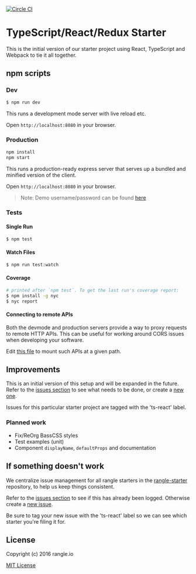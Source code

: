 [![Circle CI](https://circleci.com/gh/rangle/typescript-react-redux-starter.svg?style=svg)](https://circleci.com/gh/rangle/typescript-react-redux-starter)

# TypeScript/React/Redux Starter

This is the initial version of our starter project using React, TypeScript and Webpack to tie it all together.

## npm scripts

### Dev
```bash
$ npm run dev
```

This runs a development mode server with live reload etc.

Open `http://localhost:8080` in your browser.

### Production

```bash
npm install
npm start
```

This runs a production-ready express server that serves up a bundled and
minified version of the client.

Open `http://localhost:8080` in your browser.

> Note: Demo username/password can be found [here](https://github.com/rangle/typescript-react-redux-starter/blob/master/src/api/mock/users.tsx)

### Tests

#### Single Run
```bash
$ npm test
```

#### Watch Files
```bash
$ npm run test:watch
```

#### Coverage
```bash
# printed after `npm test`. To get the last run's coverage report:
$ npm install -g nyc
$ nyc report
```

#### Connecting to remote APIs

Both the devmode and production servers provide a way to proxy requests to
remote HTTP APIs.  This can be useful for working around CORS issues when
developing your software.

Edit [this file](server/proxy-config.js) to mount such APIs at a given path.

## Improvements

This is an initial version of this setup and will be expanded in the future. Refer to the [issues section](https://github.com/rangle/rangle-starter/issues) to see what needs to be done, or create a [new one](https://github.com/rangle/rangle-starter/issues/new).

Issues for this particular starter project are tagged with the 'ts-react' label.

### Planned work

* Fix/ReOrg BassCSS styles
* Test examples (unit)
* Component `displayName`, `defaultProps` and documentation

## If something doesn't work

We centralize issue management for all rangle starters in the [rangle-starter](https://github.com/rangle/rangle-starter) repository, to help us keep things consistent.

Refer to the [issues section](https://github.com/rangle/rangle-starter/issues) to see if this has already been logged. Otherwise create a [new issue](https://github.com/rangle/rangle-starter/issues/new).

Be sure to tag your new issue with the 'ts-react' label so we can see which starter you're filing it for.

## License

Copyright (c) 2016 rangle.io

[MIT License][MIT]

[MIT]: ./LICENSE "Mit License"
